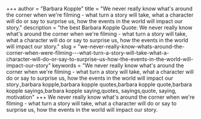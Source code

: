 +++
author = "Barbara Kopple"
title = "We never really know what's around the corner when we're filming - what turn a story will take, what a character will do or say to surprise us, how the events in the world will impact our story."
description = "the best Barbara Kopple Quote: We never really know what's around the corner when we're filming - what turn a story will take, what a character will do or say to surprise us, how the events in the world will impact our story."
slug = "we-never-really-know-whats-around-the-corner-when-were-filming---what-turn-a-story-will-take-what-a-character-will-do-or-say-to-surprise-us-how-the-events-in-the-world-will-impact-our-story"
keywords = "We never really know what's around the corner when we're filming - what turn a story will take, what a character will do or say to surprise us, how the events in the world will impact our story.,barbara kopple,barbara kopple quotes,barbara kopple quote,barbara kopple sayings,barbara kopple saying,quotes, sayings,quote, saying, motivation"
+++
We never really know what's around the corner when we're filming - what turn a story will take, what a character will do or say to surprise us, how the events in the world will impact our story.
